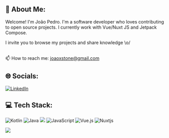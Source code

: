 ## 💬 About Me:
Welcome! I'm João Pedro. I'm a software developer who loves contributing to open source projects. I currently work with Vue/Nuxt JS and Jetpack Compose.

I invite you to browse my projects and share knowledge \o/

<br>📫 How to reach me: joaoxstone@gmail.com

## 🌐 Socials:
[![LinkedIn](https://img.shields.io/badge/LinkedIn-%230077B5.svg??style=flat-square&logo=linkedin&logoColor=white)](https://www.linkedin.com/in/joao-psv/) 

## 💻 Tech Stack:
![Kotlin](https://img.shields.io/badge/kotlin-%237F52FF.svg?style=flat-square&logo=kotlin&logoColor=white) ![Java](https://img.shields.io/badge/java-%23ED8B00.svg?style=flat-square&logo=openjdk&logoColor=white)
<img src="https://img.shields.io/badge/android-%233DDC84.svg?&style=flat-square&logo=android&logoColor=black" /> ![JavaScript](https://img.shields.io/badge/javascript-%23323330.svg?style=flat-square&logo=javascript&logoColor=%23F7DF1E) ![Vue.js](https://img.shields.io/badge/vue.js-%2335495e.svg?style=flat-square&logo=vuedotjs&logoColor=%234FC08D) ![Nuxtjs](https://img.shields.io/badge/Nuxt-002E3B?style=flat-square&logo=nuxtdotjs&logoColor=#00DC82)

![](https://github-readme-stats.vercel.app/api/top-langs/?username=jotape-exe&theme=vue-dark&hide_border=false&include_all_commits=true&count_private=true&layout=compact)











